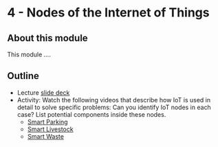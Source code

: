 # 4 - Nodes of the Internet of Things

## About this module
This module ....

## Outline
* Lecture [slide deck](https://github.com/neon-iot/iotfundamentals/blob/main/slides/4-Nodes.pdf)
* Activity: Watch the following videos that describe how IoT is used in detail to solve specific problems: Can you identify IoT nodes in each case? List potential components inside these nodes.
  - [Smart Parking](https://youtu.be/qkjKk-ZSzfw) 
  - [Smart Livestock](https://youtu.be/OnXbrVp0fQM)
  - [Smart Waste](https://youtu.be/v8HIJYyBeSg)
